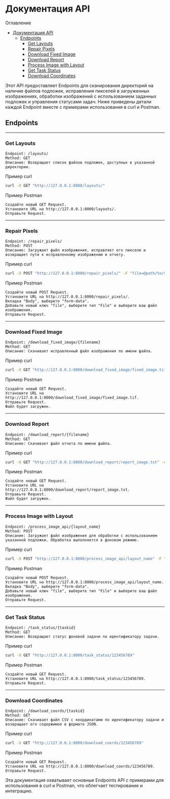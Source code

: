 # Документация API

Оглавление

- [Документация API](#документация-api)
  - [Endpoints](#endpoints)
    - [Get Layouts](#get-layouts)
    - [Repair Pixels](#repair-pixels)
    - [Download Fixed Image](#download-fixed-image)
    - [Download Report](#download-report)
    - [Process Image with Layout](#process-image-with-layout)
    - [Get Task Status](#get-task-status)
    - [Download Coordinates](#download-coordinates)


Этот API предоставляет Endpoints для сканирования директорий на наличие файлов подложек, исправления пикселей в загруженных изображениях, обработки изображений с использованием заданных подложек и управления статусами задач. Ниже приведены детали каждой Endpoint вместе с примерами использования в curl и Postman.

## Endpoints

---
### Get Layouts

    Endpoint: /layouts/
    Method: GET
    Описание: Возвращает список файлов подложек, доступных в указанной директории.

Пример curl

```sh
curl -X GET "http://127.0.0.1:8000/layouts/"
```

Пример Postman

    Создайте новый GET Request.
    Установите URL на http://127.0.0.1:8000/layouts/.
    Отправьте Request.

---
### Repair Pixels

    Endpoint: /repair_pixels/
    Method: POST
    Описание: Загружает файл изображения, исправляет его пиксели и возвращает пути к исправленному изображению и отчету.

Пример curl

```sh
curl -X POST "http://127.0.0.1:8000/repair_pixels/" -F "file=@path/to/your/image.tif"
```

Пример Postman

    Создайте новый POST Request.
    Установите URL на http://127.0.0.1:8000/repair_pixels/.
    Вкладка "Body", выберите "form-data".
    Добавьте новый ключ "file", выберите тип "File" и выберите ваш файл изображения.
    Отправьте Request.

---
### Download Fixed Image

    Endpoint: /download_fixed_image/{filename}
    Method: GET
    Описание: Скачивает исправленный файл изображения по имени файла.

Пример curl

```sh
curl -X GET "http://127.0.0.1:8000/download_fixed_image/fixed_image.tif" -o fixed_image.tif
```

Пример Postman

    Создайте новый GET Request.
    Установите URL на http://127.0.0.1:8000/download_fixed_image/fixed_image.tif.
    Отправьте Request.
    Файл будет загружен.

---
### Download Report

    Endpoint: /download_report/{filename}
    Method: GET
    Описание: Скачивает файл отчета по имени файла.

Пример curl

```sh
curl -X GET "http://127.0.0.1:8000/download_report/report_image.txt" -o report_image.txt
```

Пример Postman

    Создайте новый GET Request.
    Установите URL на http://127.0.0.1:8000/download_report/report_image.txt.
    Отправьте Request.
    Файл будет загружен.

---
### Process Image with Layout

    Endpoint: /process_image_api/{layout_name}
    Method: POST
    Описание: Загружает файл изображения для обработки с использованием указанной подложки. Обработка выполняется в фоновом режиме.

Пример curl

```sh
curl -X POST "http://127.0.0.1:8000/process_image_api/layout_name" -F "file=@path/to/your/image.tif"
```

Пример Postman

    Создайте новый POST Request.
    Установите URL на http://127.0.0.1:8000/process_image_api/layout_name.
    Вкладка "Body", выберите "form-data".
    Добавьте новый ключ "file", выберите тип "File" и выберите ваш файл изображения.
    Отправьте Request.

---
### Get Task Status

    Endpoint: /task_status/{taskid}
    Method: GET
    Описание: Возвращает статус фоновой задачи по идентификатору задачи.

Пример curl

```sh
curl -X GET "http://127.0.0.1:8000/task_status/123456789"
```

Пример Postman

    Создайте новый GET Request.
    Установите URL на http://127.0.0.1:8000/task_status/123456789.
    Отправьте Request.

---
### Download Coordinates

    Endpoint: /download_coords/{taskid}
    Method: GET
    Описание: Скачивает файл CSV с координатами по идентификатору задачи и возвращает его содержимое в формате JSON.

Пример curl

```sh
curl -X GET "http://127.0.0.1:8000/download_coords/123456789"
```

Пример Postman

    Создайте новый GET Request.
    Установите URL на http://127.0.0.1:8000/download_coords/123456789.
    Отправьте Request.

Эта документация охватывает основные Endpoints API с примерами для использования в curl и Postman, что облегчает тестирование и интеграцию.